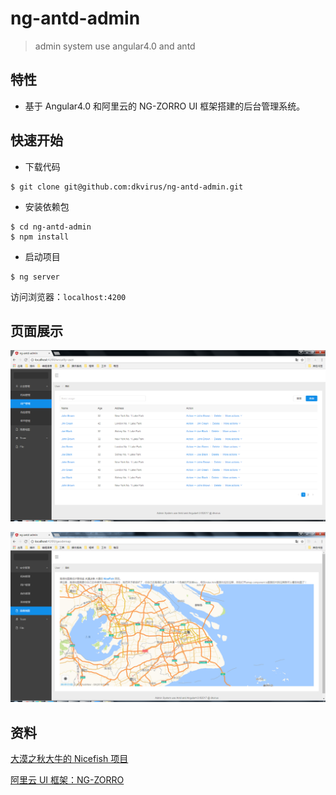 # ng-antd-admin
> admin system use angular4.0 and antd

## 特性

- 基于 Angular4.0 和阿里云的 NG-ZORRO UI 框架搭建的后台管理系统。

## 快速开始

- 下载代码

```
$ git clone git@github.com:dkvirus/ng-antd-admin.git
```

- 安装依赖包
```
$ cd ng-antd-admin
$ npm install
```

- 启动项目

```
$ ng server 
```

访问浏览器：`localhost:4200`

## 页面展示

![首页](./src/assets/images/page1.png)

![高德地图](./src/assets/images/page2.png)

## 资料

[大漠之秋大牛的 Nicefish 项目](https://github.com/damoqiongqiu/NiceFish)

[阿里云 UI 框架：NG-ZORRO](https://ng.ant.design/#/docs/angular/introduce)
